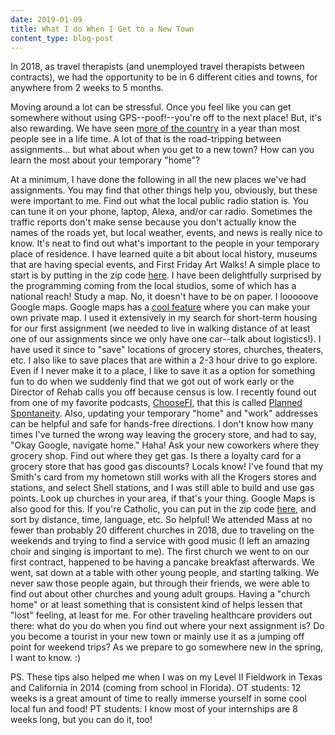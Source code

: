```yaml
---
date: 2019-01-09
title: What I do When I Get to a New Town
content_type: blog-post
---
```


In 2018, as travel therapists (and unemployed travel therapists between contracts), we had the opportunity to be in 6 different cities and towns, for anywhere from 2 weeks to 5 months.

Moving around a lot can be stressful. Once you feel like you can get somewhere without using GPS--poof!--you're off to the next place! But, it's also rewarding. We have seen [more of the country](/posts/where-weve-been-2018) in a year than most people see in a life time. A lot of that is the road-tripping between assignments... but what about when you get to a new town? How can you learn the most about your temporary "home"?

At a minimum, I have done the following in all the new places we've had assignments. You may find that other things help you, obviously, but these were important to me.
Find out what the local public radio station is. You can tune it on your phone, laptop, Alexa, and/or car radio. Sometimes the traffic reports don't make sense because you don't actually know the names of the roads yet, but local weather, events, and news is really nice to know. It's neat to find out what's important to the people in your temporary place of residence. I have learned quite a bit about local history, museums that are having special events, and First Friday Art Walks! A simple place to start is by putting in the zip code [here](https://www.npr.org/stations/). I have been delightfully surprised by the programming coming from the local studios, some of which has a national reach!
Study a map. No, it doesn't have to be on paper. I looooove Google maps. Google maps has a [cool feature](https://support.google.com/maps/answer/3045850?co=GENIE.Platform%3DDesktop&hl=en) where you can make your own private map. I used it extensively in my search for short-term housing for our first assignment (we needed to live in walking distance of at least one of our assignments since we only have one car--talk about logistics!). I have used it since to "save" locations of grocery stores, churches, theaters, etc. I also like to save places that are within a 2-3 hour drive to go explore. Even if I never make it to a place, I like to save it as a option for something fun to do when we suddenly find that we got out of work early or the Director of Rehab calls you off because census is low. I recently found out from one of my favorite podcasts, [ChooseFI](https://www.choosefi.com/), that this is called [Planned Spontaneity](https://www.choosefi.com/076-planned-spontaneity-mrs-adventure-rich/). Also, updating your temporary "home" and "work" addresses can be helpful and safe for hands-free directions. I don't know how many times I've turned the wrong way leaving the grocery store, and had to say, "Okay Google, navigate home." Haha!
Ask your new coworkers where they grocery shop. Find out where they get gas. Is there a loyalty card for a grocery store that has good gas discounts? Locals know! I've found that my Smith's card from my hometown still works with all the Krogers stores and stations, and select Shell stations, and I was still able to build and use gas points.
Look up churches in your area, if that's your thing. Google Maps is also good for this. If you're Catholic, you can put in the zip code [here](https://masstimes.org/), and sort by distance, time, language, etc. So helpful! We attended Mass at no fewer than probably 20 different churches in 2018, due to traveling on the weekends and trying to find a service with good music (I left an amazing choir and singing is important to me). The first church we went to on our first contract, happened to be having a pancake breakfast afterwards. We went, sat down at a table with other young people, and starting talking. We never saw those people again, but through their friends, we were able to find out about other churches and young adult groups. Having a "church home" or at least something that is consistent kind of helps lessen that "lost" feeling, at least for me.
For other traveling healthcare providers out there: what do you do when you find out where your next assignment is? Do you become a tourist in your new town or mainly use it as a jumping off point for weekend trips? As we prepare to go somewhere new in the spring, I want to know. :)

PS. These tips also helped me when I was on my Level II Fieldwork in Texas and California in 2014 (coming from school in Florida). OT students: 12 weeks is a great amount of time to really immerse yourself in some cool local fun and food! PT students: I know most of your internships are 8 weeks long, but you can do it, too! 